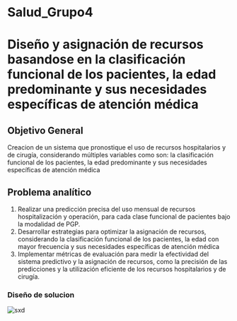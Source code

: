 # Salud_Grupo4
# **Diseño y asignación de recursos basandose en la clasificación funcional de los pacientes, la edad predominante y sus necesidades específicas de atención médica**

## **Objetivo General**

Creacion de un sistema que pronostique el uso de recursos hospitalarios y de cirugía, considerando múltiples variables como son: la clasificación funcional de los pacientes, la edad predominante y sus necesidades específicas de atención médica

## **Problema analítico**


1. Realizar una predicción precisa del uso mensual de recursos hospitalización y operación,  para cada clase funcional de pacientes bajo la modalidad de PGP.
2. Desarrollar estrategias para optimizar la asignación de recursos, considerando la clasificación funcional de los pacientes, la edad con mayor frecuencia y sus necesidades específicas de atención médica
3. Implementar métricas de evaluación para medir la efectividad del sistema predictivo y la asignación de recursos, como la precisión de las predicciones y la utilización eficiente de los recursos hospitalarios y de cirugía.

### **Diseño de solucion**


![sxd](https://github.com/andresquinttero/Salud_Grupo4/assets/100113128/9111a6a8-63e5-4cb3-bd29-661de0078387)

